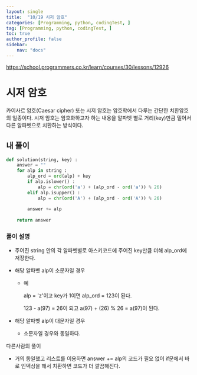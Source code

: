 ```yaml
---
layout: single
title:  "10/19 시저 암호"
categories: [Programming, python, codingTest, ]
tag: [Programming, python, codingTest, ]
toc: true
author_profile: false
sidebar:
    nav: "docs"
---
```




https://school.programmers.co.kr/learn/courses/30/lessons/12926

# 시저 암호

카이사르 암호(Caesar cipher) 또는 시저 암호는 암호학에서 다루는 간단한 치환암호의 일종이다. 시저 암호는 암호화하고자 하는 내용을 알파벳 별로 거리(key)만큼 밀어서 다른 알파벳으로 치환하는 방식이다.



## 내 풀이

```python
def solution(string, key) :
    answer = ""
    for alp in string :
        alp_ord = ord(alp) + key
        if alp.islower() :
            alp = chr(ord('a') + (alp_ord - ord('a')) % 26)
        elif alp.isupper() :
            alp = chr(ord('A') + (alp_ord - ord('A')) % 26)
            
		answer += alp
        
	return answer
```

### 풀이 설명

* 주어진 string 안의 각 알파벳별로 아스키코드에 주어진 key만큼 더해 alp_ord에 저장한다.

* 해당 알파벳 alp이 소문자일 경우

  * 예

    alp = 'z'이고 key가 1이면 alp_ord = 123이 된다.

    123 - a(97) = 26이 되고 a(97) + (26) % 26 = a(97)이 된다.

* 해당 알파벳 alp이 대문자일 경우

  * 소문자일 경우와 동일하다.



다른사람의 풀이

* 거의 동일했고 리스트를 이용하면 answer += alp의 코드가 필요 없이 if문에서 바로 인덱싱을 해서 치환하면 코드가 더 깔끔해진다.